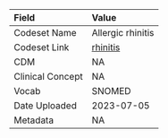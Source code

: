 |Field            |Value             |
|:----------------|:-----------------|
|Codeset Name     |Allergic rhinitis |
|Codeset Link     |[rhinitis](https://github.com/PEDSnet/Variable-Dictionary/blob/main/conditions/rhinitis.csv)|
|CDM              |NA                |
|Clinical Concept |NA                |
|Vocab            |SNOMED            |
|Date Uploaded    |2023-07-05        |
|Metadata         |NA                |
